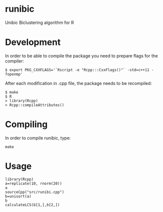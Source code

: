 # runibic
Unibic Biclustering algorithm for R


# Development

In order to be able to compile the package you need to prepare flags for the compiler:
```
$ export PKG_CXXFLAGS='`Rscript -e "Rcpp:::CxxFlags()"` -std=c++11 -fopenmp'
```

After each modification in .cpp file, the package needs to be recompiled:
```
$ make
$ R
> library(Rcpp)
> Rcpp::compileAttributes()
```

# Compiling

In order to compile runibic, type:
```
make
```

# Usage

```
library(Rcpp)
a=replicate(10, rnorm(20))
a
sourceCpp("src/runibi.cpp")
b=unisort(a)
b
calculateLCS(b[1,],b[2,])
```
